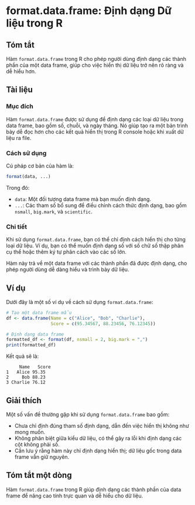 <!--
Meta Description: # format.data.frame: Định dạng Dữ liệu trong R ## Tóm tắt Hàm `format.data.frame` trong R cho phép người dùng định dạng các thành phần của một data fr...
Meta Keywords: data, frame, định, dạng, liệu
-->

# format.data.frame: Định dạng Dữ liệu trong R

## Tóm tắt
Hàm `format.data.frame` trong R cho phép người dùng định dạng các thành phần của một data frame, giúp cho việc hiển thị dữ liệu trở nên rõ ràng và dễ hiểu hơn.

## Tài liệu
### Mục đích
Hàm `format.data.frame` được sử dụng để định dạng các loại dữ liệu trong data frame, bao gồm số, chuỗi, và ngày tháng. Nó giúp tạo ra một bản trình bày dễ đọc hơn cho các kết quả hiển thị trong R console hoặc khi xuất dữ liệu ra file.

### Cách sử dụng
Cú pháp cơ bản của hàm là:
```R
format(data, ...)
```
Trong đó:
- `data`: Một đối tượng data frame mà bạn muốn định dạng.
- `...`: Các tham số bổ sung để điều chỉnh cách thức định dạng, bao gồm `nsmall`, `big.mark`, và `scientific`.

### Chi tiết
Khi sử dụng `format.data.frame`, bạn có thể chỉ định cách hiển thị cho từng loại dữ liệu. Ví dụ, bạn có thể muốn định dạng số với số chữ số thập phân cụ thể hoặc thêm ký tự phân cách vào các số lớn. 

Hàm này trả về một data frame với các thành phần đã được định dạng, cho phép người dùng dễ dàng hiểu và trình bày dữ liệu.

## Ví dụ
Dưới đây là một số ví dụ về cách sử dụng `format.data.frame`:

```R
# Tạo một data frame mẫu
df <- data.frame(Name = c("Alice", "Bob", "Charlie"),
                 Score = c(95.34567, 88.23456, 76.12345))

# Định dạng data frame
formatted_df <- format(df, nsmall = 2, big.mark = ",")
print(formatted_df)
```

Kết quả sẽ là:
```
     Name   Score
1   Alice 95.35
2     Bob 88.23
3 Charlie 76.12
```

## Giải thích
Một số vấn đề thường gặp khi sử dụng `format.data.frame` bao gồm:
- Chưa chỉ định đúng tham số định dạng, dẫn đến việc hiển thị không như mong muốn.
- Không phân biệt giữa kiểu dữ liệu, có thể gây ra lỗi khi định dạng các cột không phải số.
- Cần lưu ý rằng hàm này chỉ định dạng hiển thị; dữ liệu gốc trong data frame vẫn giữ nguyên.

## Tóm tắt một dòng
Hàm `format.data.frame` trong R giúp định dạng các thành phần của data frame để nâng cao tính trực quan và dễ hiểu cho dữ liệu.